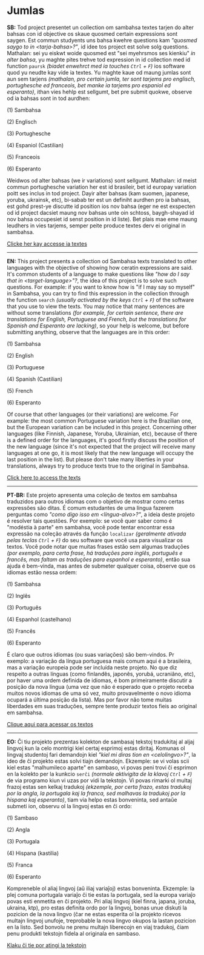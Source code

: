 # Jumlas

**SB:** Tod project presentet un collection om sambahsa textes tarjen do alter bahsas con id objective os skaue quosmed certain expressions sont saygen. Est commun studyents uns bahsa kwehre questions kam *"quosmed saygo to in \<tarja-bahsa\>?"*, id idee tos project est solve solg questions. Mathalan: sei yu eiskwt woide quosmed est "sei myehrsmos ses kienkiu" *in alter bahsa*, yu maghte pites trehve tod expression in id collection med id function `paursk` *(biadet enwehrct med ia touches `Ctrl` + `F`)* ios software quod yu neudte kay vide ia textes. Yu maghte kaue od maung jumlas sont aun sem tarjens *(mathalan, pro certain jumla, ter sont tarjems pro englisch, portughesche ed franceois, bet manke ia tarjems pro espaniol ed esperanto)*, ithan vies hehlp est sellgumt, bet pre submit quokwe, observe od ia bahsas sont in tod aurdhen:

(1) Sambahsa

(2) Englisch

(3) Portughesche

(4) Espaniol (Castilian)

(5) Franceois

(6) Esperanto

Weidwos od alter bahsas (we ir variations) sont sellgumt. Mathalan: id meist commun portughesche variation her est id brasileir, bet id europay variation poitt ses inclus in tod project. Dayir alter bahsas (kam suomen, japanese, yoruba, ukrainsk, etc), bi-sabab ter est un definiht aurdhen pro ia bahsas, est gohd prest-ye discutte id position ios nov bahsa (eger ne est exspecten od id project dacsiet maung nov bahsas unte oin schtoss, baygh-shayad id nov bahsa occupesiet id senst position in id liste). Bet plais mae eme maung leudhers in vies tarjems, semper peite produce textes derv ei original in sambahsa.

[Clicke her kay accesse ia textes](jumlas.md)

<hr>

**EN:** This project presents a collection od Sambahsa texts translated to other languages with the objective of showing how ceratin expressions are said. It's common students of a language to make questions like *"how do I say that in \<target-language\>"?*, the idea of this project is to solve such questions. For example: if you want to know how is "if I may say so myself" in Sambahsa, you can try to find this expression in the collection through the function `search` *(usually activated by the keys `Ctrl` + `F`)* of the software that you use to view the texts. You may notice that many sentences are without some translations *(for example, for certain sentence, there are translations for English, Portuguese and French, but the translations for Spanish and Esperanto are lacking)*, so your help is welcome, but before submitting anything, observe that the languages are in this order:

(1) Sambahsa

(2) English

(3) Portuguese

(4) Spanish (Castilian)

(5) French

(6) Esperanto

Of course that other languages (or their variations) are welcome. For example: the most common Portuguese variation here is the Brazilian one, but the European variation can be included in this project. Concerning other languages (like Finnish, Japanese, Yoruba, Ukrainian, etc), because of there is a defined order for the languages, it's good firstly discuss the position of the new language (since it's not expected that the project will receive many languages at one go, it is most likely that the new language will occupy the last position in the list). But please don't take many liberties in your translations, always try to produce texts true to the original in Sambahsa.

[Click here to access the texts](jumlas.md)

<hr>

**PT-BR:** Este projeto apresenta uma coleção de textos em sambahsa traduzidos para outros idiomas com o objetivo de mostrar como certas expressões são ditas. É comum estudantes de uma língua fazerem perguntas como *"como digo isso em \<língua-alvo\>?"*, a ideia deste projeto é resolver tais questões. Por exemplo: se você quer saber como é "modéstia à parte" em sambahsa, você pode tentar encontrar essa expressão na coleção através da função `localizar` *(geralmente ativada pelas teclas `Ctrl` + `F`)* do seu software que você usa para visualizar os textos. Você pode notar que muitas frases estão sem algumas traduções *(por exemplo, para certa frase, há traduções para inglês, português e francês, mas faltam as traduções para espanhol e esperanto)*, então sua ajuda é bem-vinda, mas antes de submeter qualquer coisa, observe que os idiomas estão nessa ordem:

(1) Sambahsa

(2) Inglês

(3) Português

(4) Espanhol (castelhano)

(5) Francês

(6) Esperanto

É claro que outros idiomas (ou suas variações) são bem-vindos. Pr exemplo: a variação da língua portuguesa mais comum aqui é a brasileira, mas a variação europeia pode ser incluída neste projeto. No que diz respeito a outras línguas (como finlandês, japonês, yorubá, ucraniâno, etc), por haver uma ordem definida de idiomas, é bom primeiramente discutir a posição da nova língua (uma vez que não é esperado que o projeto receba muitos novos idiomas de uma só vez, muito provavelmente o novo idioma ocupará a última posição da lista). Mas por favor não tome muitas liberdades em suas traduções, sempre tente produzir textos fieis ao original em sambahsa.

[Clique aqui para acessar os textos](jumlas.md)

<hr>

**EO:** Ĉi tiu projekto prezentas kolekton de sambasaj tekstoj tradukitaj al aljaj lingvoj kun la celo montrigi kiel certaj esprimoj estas diritaj. Komunas ol lingvaj studentoj fari demandojn kiel *"kiel mi diras tion en \<celolingvo\>?"*, la ideo de ĉi projekto estas solvi tiajn demandojn. Ekzemple: se vi volas scii kiel estas "malhumileco aparte" en sambaso, vi povas peni trovi ĉi esprimon en la kolekto per la kunkcio `serĉi` *(normale aktivigita de la klavoj `Ctrl` + `F`)* de via programo kiun vi uzas por vidi la tekstojn. Vi povas rimarki ol multaj frazoj estas sen kelkaj tradukoj *(ekzemple, por certa frazo, estas tradukoj por la angla, la portugala kaj la franca, sed malhavas la tradukoj por la hispana kaj esperanto)*, tiam via helpo estas bonveninta, sed antaŭe submeti ion, observu ol la lingvoj estas en ĉi ordo:

(1) Sambaso

(2) Angla

(3) Portugala

(4) Hispana (kastilia)

(5) Franca

(6) Esperanto

Kompreneble ol aliaj lingvoj (aŭ iliaj variaĵoj) estas bonveninta. Ekzemple: la plej comuna portugala variaĵo ĉi tie estas la portugala, sed la europa variaĵo povas esti enmetita en ĉi projekto. Pri aliaj lingvoj (kiel finna, japana, joruba, ukraina, ktp), pro estas definita ordo por la lingvoj, bonas unue diskuti la pozicion de la nova lingvo (ĉar ne estas esperita ol la projekto ricevos multajn lingvoj unufoje, treprobable la nova lingvo okupos la lastan pozicion en la listo. Sed bonvolu ne prenu multajn liberecojn en viaj tradukoj, ĉiam penu produkti tekstojn fidela al originala en sambaso.

[Klaku ĉi tie por atingi la tekstojn](jumlas.md)
